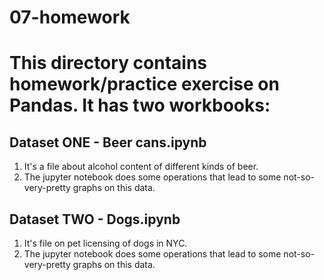# 07-homework

# This directory contains homework/practice exercise on Pandas. It has two workbooks:

## Dataset ONE - Beer cans.ipynb 

<ol>
  <li> It's a file about alcohol content of different kinds of beer.</li>
  <li> The jupyter notebook does some operations that lead to some not-so-very-pretty graphs on this data.</li>
</ol>


## Dataset TWO - Dogs.ipynb
<ol>
   <li> It's file on pet licensing of dogs in NYC.</li>
  <li> The jupyter notebook does some operations that lead to some not-so-very-pretty graphs on this data.</li>
</ol>